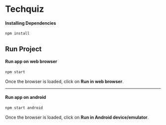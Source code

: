 # Techquiz

#### Installing Dependencies

```bash
npm install
```

## Run Project

#### Run app on web browser

```bash
npm start
```
Once the browser is loaded, click on **Run in web browser**.
____
#### Run app on android

```bash
npm start android
```
Once the browser is loaded, click on **Run in Android device/emulator**.